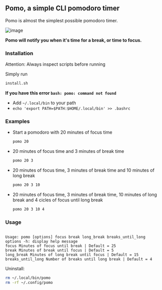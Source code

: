 ## Pomo, a simple CLI pomodoro timer

Pomo is almost the simplest possible pomodoro timer.

![image](https://user-images.githubusercontent.com/23709916/146772035-9ee0885f-9102-4d96-bc76-6d141e3702c9.png)

**Pomo will notify you when it's time for a break, or time to focus.**

### Installation

Attention: Always inspect scripts before running

Simply run 
```bash 
install.sh
```

**If you have this error `bash: pomo: command not found`**
  * Add `~/.local/bin` to your path
  * `echo 'export PATH=$PATH:$HOME/.local/bin' >> .bashrc`

### Examples
* Start a pomodoro with 20 minutes of focus time
    ```bash
    pomo 20
    ```
* 20 minutes of focus time and 3 minutes of break time
    ```bash
    pomo 20 3
    ```
* 20 minutes of focus time, 3 minutes of break time and 10 minutes of long break
    ```bash
    pomo 20 3 10
    ```
* 20 minutes of focus time, 3 minutes of break time, 10 minutes of long break and 4 cicles of focus until long break
    ```bash
    pomo 20 3 10 4
    ```

### Usage

````

Usage: pomo [options] focus break long_break breaks_until_long
options -h: display help message
focus Minutes of focus until break | Default = 25
break Minutes of break until focus | Default = 5
long_break Minutes of long break until focus | Default = 15
breaks_until_long Number of breaks until long break | Default = 4

````

Uninstall:
```bash
rm ~/.local/bin/pomo
rm -rf ~/.config/pomo
````
